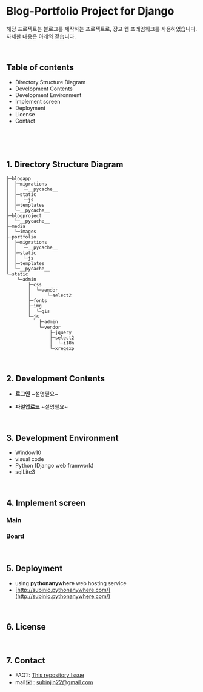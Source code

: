 # Blog-Portfolio Project for Django 
해당 프로젝트는 블로그를 제작하는 프로젝트로, 장고 웹 프레임워크를 사용하였습니다. 자세한 내용은 아래와 같습니다.

<br>

## Table of contents
* Directory Structure Diagram
* Development Contents
* Development Environment 
* Implement screen
* Deployment
* License
* Contact


<br><br><br>

## 1. Directory Structure Diagram
```
├─blogapp
│  ├─migrations
│  │  └─__pycache__
│  ├─static
│  │  └─js
│  ├─templates
│  └─__pycache__
├─blogproject
│  └─__pycache__
├─media
│  └─images
├─portfolio
│  ├─migrations
│  │  └─__pycache__
│  ├─static
│  │  └─js
│  ├─templates
│  └─__pycache__
└─static
    └─admin
        ├─css
        │  └─vendor
        │      └─select2
        ├─fonts
        ├─img
        │  └─gis
        └─js
            ├─admin
            └─vendor
                ├─jquery
                ├─select2
                │  └─i18n
                └─xregexp
```

<br>

## 2. Development Contents
* **로그인**
~설명필요~

* **파일업로드**
~설명필요~


<br>

## 3. Development Environment  
* Window10
* visual code
* Python (Django web framwork)
* sqlLite3

<br>

## 4. Implement screen
### Main


### Board



<br>

## 5. Deployment
* using **pythonanywhere** web hosting service
* [http://subinio.pythonanywhere.com/](http://subinio.pythonanywhere.com/)

<br>

## 6. License

<br>


## 7. Contact
* FAQ❔: [This repository Issue](https://github.com/subinio)
* mail✉️ : subinjin22@gmail.com

